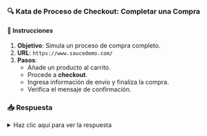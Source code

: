 ### **🔍 Kata de Proceso de Checkout: Completar una Compra**

#### 📑 Instrucciones

1. **Objetivo**: Simula un proceso de compra completo.
2. **URL**: `https://www.saucedemo.com/`
3. **Pasos**:
   - Añade un producto al carrito.
   - Procede a **checkout**.
   - Ingresa información de envío y finaliza la compra.
   - Verifica el mensaje de confirmación.

### 📥 Respuesta

<details>
  <summary>Haz clic aquí para ver la respuesta</summary>

```typescript
import { expect } from "@wdio/globals";

describe('Proceso de compra', () => {
  it('Debería completar una compra', async () => {
    await browser.url('https://www.saucedemo.com/');
    await $('#user-name').setValue('standard_user');
    await $('#password').setValue('secret_sauce');
    await $('#login-button').click();

    await $('.inventory_item button').click();
    await $('.shopping_cart_link').click();
    await $('#checkout').click();

    await $('#first-name').setValue('Juan');
    await $('#last-name').setValue('Pérez');
    await $('#postal-code').setValue('12345');
    await $('#continue').click();
    await $('#finish').click();

    const confirmationMessage: string = await $('.complete-header').getText();
    expect(confirmationMessage).toHaveText('THANK YOU FOR YOUR ORDER');
  });
});

```

</details>
